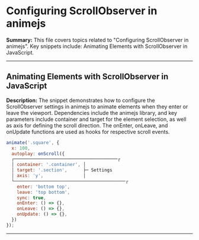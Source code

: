 # Configuring ScrollObserver in animejs

**Summary:** This file covers topics related to "Configuring ScrollObserver in animejs". Key snippets include: Animating Elements with ScrollObserver in JavaScript.

---

## Animating Elements with ScrollObserver in JavaScript

**Description:** The snippet demonstrates how to configure the ScrollObserver settings in animejs to animate elements when they enter or leave the viewport. Dependencies include the animejs library, and key parameters include container and target for the element selection, as well as axis for defining the scroll direction. The onEnter, onLeave, and onUpdate functions are used as hooks for respective scroll events.

```JavaScript
animate('.square', {
  x: 100,
  autoplay: onScroll({
  ┌───────────────────────────────────────┌
  │ container: '.container', │
  │ target: '.section',      ├─ Settings
  │ axis: 'y',               │
  └──────────────────────────────────────────┌
    enter: 'bottom top',
    leave: 'top bottom',
    sync: true,
    onEnter: () => {},
    onLeave: () => {},
    onUpdate: () => {},
  })
});
```

---